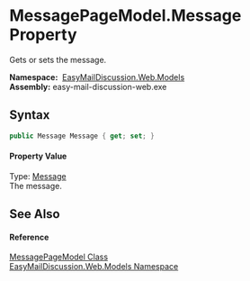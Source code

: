 MessagePageModel.Message Property
=================================
Gets or sets the message.

  **Namespace:**  [EasyMailDiscussion.Web.Models][1]  
  **Assembly:** easy-mail-discussion-web.exe

Syntax
------

```csharp
public Message Message { get; set; }
```

#### Property Value
Type: [Message][2]  
 The message. 

See Also
--------

#### Reference
[MessagePageModel Class][3]  
[EasyMailDiscussion.Web.Models Namespace][1]  

[1]: ../README.md
[2]: ../../EasyMailDiscussion.Common.Database/Message/README.md
[3]: README.md